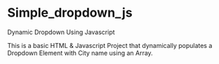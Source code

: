 # Simple_dropdown_js

Dynamic Dropdown Using Javascript

This is a basic HTML & Javascript Project that dynamically populates a Dropdown Element with City name using an Array.
